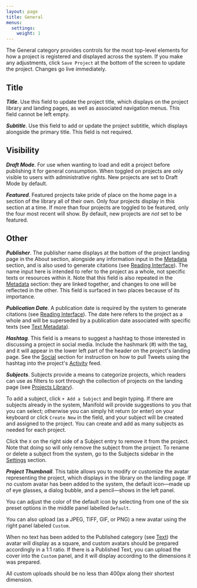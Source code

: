 ```yaml
---
layout: page
title: General
menus: 
  settings:
    weight: 1
---
```


The General category provides controls for the most top-level elements for how a project is registered and displayed across the system. If you make any adjustments, click `Save Project` at the bottom of the screen to update the project. Changes go live immediately.

## Title

***Title***. Use this field to update the project title, which displays on the project library and landing pages, as well as associated navigation menus. This field cannot be left empty.

***Subtitle***. Use this field to add or update the project subtitle, which displays alongside the primary title. This field is not required.

## Visibility

***Draft Mode***. For use when wanting to load and edit a project before publishing it for general consumption. When toggled on projects are only visible to users with administrative rights. New projects are set to Draft Mode by default.

***Featured***. Featured projects take pride of place on the home page in a section of the library all of their own. Only four projects display in this section at a time. If more than four projects are toggled to be featured, only the four most recent will show. By default, new projects are *not* set to be featured.

## Other

***Publisher***. The publisher name displays at the bottom of the project landing page in the About section, alongside any information input in the [Metadata](metadata.md) section, and is also used to generate citations (see [Reading Interface](/readers/reading-interface.md#share)). The name input here is intended to refer to the project as a whole, not specific texts or resources within it. Note that this field is also repeated in the [Metadata](metadata.md) section: they are linked together, and changes to one will be reflected in the other. This field is surfaced in two places because of its importance.

***Publication Date***. A publication date is required by the system to generate citations (see [Reading Interface](/readers/reading-interface.md#share)). The date here refers to the project as a whole and will be superseded by a publication date associated with specific texts (see [Text Metadata](texts.md#metadata)).

***Hashtag***. This field is a means to suggest a hashtag to those interested in discussing a project in social media. Include the hashmark (#) with the tag, and it will appear in the lower left part of the header on the project's landing page. See the [Social](social.md) section for instruction on how to pull Tweets using the hashtag into the project's [Activity](activity.md) feed.

***Subjects***. Subjects provide a means to categorize projects, which readers can use as filters to sort through the collection of projects on the landing page (see [Projects Library](/readers/projects_library.md#ourprojects)).

To add a subject, click `+ Add a Subject` and begin typing. If there are subjects already in the system, Manifold will provide suggestions to you that you can select; otherwise you can simply hit return (or enter) on your keyboard or click `Create New` in the field, and your subject will be created and assigned to the project. You can create and add as many subjects as needed for each project.

Click the `X` on the right side of a Subject entry to remove it from the project. Note that doing so will only remove the subject from the project. To rename or delete a subject from the system, go to the Subjects sidebar in the [Settings](/settings/subjects.md) section.

***Project Thumbnail***. This table allows you to modify or customize the avatar representing the project, which displays in the library on the landing page. If no custom avatar has been added to the system, the default icon—made up of eye glasses, a dialog bubble, and a pencil—shows in the left panel.

You can adjust the color of the default icon by selecting from one of the six preset options in the middle panel labelled `Default`.

You can also upload (as a JPEG, TIFF, GIF, or PNG) a new avatar using the right panel labeled `Custom`.

When no text has been added to the Published category (see [Text](texts.md)) the avatar will display as a square, and custom avatars should be prepared accordingly in a 1:1 ratio. If there is a Published Text, you can upload the cover into the `Custom` panel, and it will display according to the dimensions it was prepared.

All custom uploads should be no less than 400px along their shortest dimension.